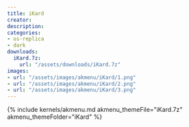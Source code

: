 ```yaml
---
title: iKard
creator:
description: 
categories:
- os-replica
- dark
downloads:
  iKard.7z:
    url: "/assets/downloads/iKard.7z"
images:
- url: "/assets/images/akmenu/iKard/1.png"
- url: "/assets/images/akmenu/iKard/2.png"
- url: "/assets/images/akmenu/iKard/3.png"
---
```


{% include kernels/akmenu.md akmenu_themeFile="iKard.7z" akmenu_themeFolder="iKard" %}
